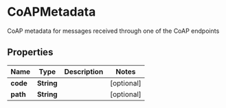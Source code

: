 

# CoAPMetadata

CoAP metadata for messages received through one of the CoAP endpoints

## Properties

| Name | Type | Description | Notes |
|------------ | ------------- | ------------- | -------------|
|**code** | **String** |  |  [optional] |
|**path** | **String** |  |  [optional] |



